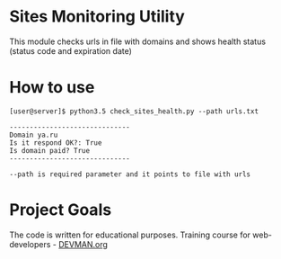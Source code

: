 # Sites Monitoring Utility

This module checks urls in file with domains and shows health status (status code and expiration date)

# How to use

```
[user@server]$ python3.5 check_sites_health.py --path urls.txt

------------------------------
Domain ya.ru
Is it respond OK?: True
Is domain paid? True
------------------------------

--path is required parameter and it points to file with urls

```


# Project Goals

The code is written for educational purposes. Training course for web-developers - [DEVMAN.org](https://devman.org)
